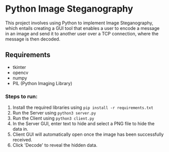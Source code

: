 # Python Image Steganography

This project involves using Python to implement Image Steganography, which entails creating a GUI tool that enables a user to encode a message in an image and send it to another user over a TCP connection, where the message is then decoded.

## Requirements
 - tkinter
 - opencv
 - numpy
 - PIL (Python Imaging Library)

### Steps to run:
1. Install the required libraries using ``` pip install -r requirements.txt ```
2. Run the Server using ``` python3 server.py ```
4. Run the Client using ``` python3 client.py ```
3. In the Server GUI, enter text to hide and select a PNG file to hide the data in.
5. Client GUI will automatically open once the image has been successfully received.
6. Click 'Decode' to reveal the hidden data.